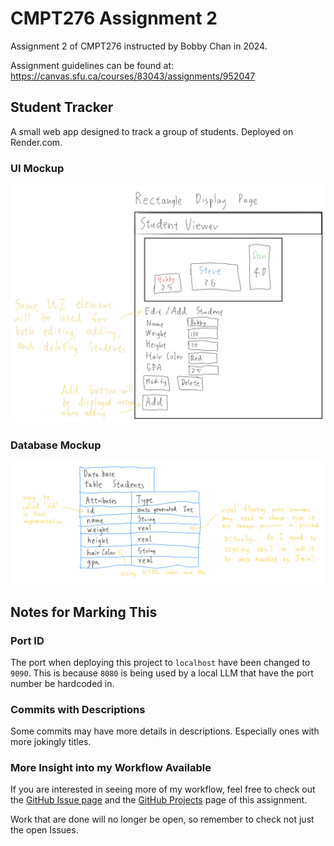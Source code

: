 # CMPT276 Assignment 2
Assignment 2 of CMPT276 instructed by Bobby Chan in 2024.

Assignment guidelines can be found at: <https://canvas.sfu.ca/courses/83043/assignments/952047>

## Student Tracker
A small web app designed to track a group of students. Deployed on Render.com.

### UI Mockup
![UI Mockup](<documentation/Screenshot 2024-02-12 185134.png>)

### Database Mockup
![Database Mockup](<documentation/Screenshot 2024-02-12 185121.png>)

## Notes for Marking This
### Port ID
The port when deploying this project to `localhost` have been changed to `9090`. This is because `8080` is being used by a local LLM that have the port number be hardcoded in.

### Commits with Descriptions
Some commits may have more details in descriptions. Especially ones with more jokingly titles.

### More Insight into my Workflow Available
If you are interested in seeing more of my workflow, feel free to check out the [GitHub Issue page](https://github.com/kzcheng/CMPT276-Assignment-2/issues) and the [GitHub Projects](https://github.com/users/kzcheng/projects/2) page of this assignment.

Work that are done will no longer be open, so remember to check not just the open Issues.
